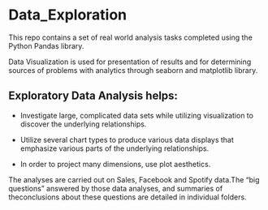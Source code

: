 # Data_Exploration
This repo contains a set of real world analysis tasks completed using the Python Pandas library.

Data Visualization is used for presentation of results and for determining sources of problems with analytics through seaborn and matplotlib library.

## Exploratory Data Analysis helps: 

- Investigate large, complicated data sets while utilizing visualization to discover the underlying relationships.

- Utilize several chart types to produce various data displays that emphasize various parts of the underlying relationships.

- In order to project many dimensions, use plot aesthetics.

The analyses are carried out on Sales, Facebook and Spotify data.The “big questions” answered by those data analyses, and summaries of theconclusions about
these questions are detailed in individual folders.
